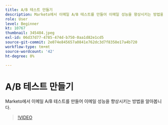 ```yaml
---
title: A/B 테스트 만들기
description: Marketo에서 이메일 A/B 테스트를 만들어 이메일 성능을 향상시키는 방법을 알아봅니다.
role: User
level: Beginner
kt: 10767
thumbnail: 345484.jpeg
exl-id: 06d37d77-4785-474d-b750-0aa1d82e1cd5
source-git-commit: 2e074e845657a0841e762dc3d7f8358e17a4b720
workflow-type: tm+mt
source-wordcount: '42'
ht-degree: 0%

---
```


# A/B 테스트 만들기

Marketo에서 이메일 A/B 테스트를 만들어 이메일 성능을 향상시키는 방법을 알아봅니다.

>[!VIDEO](https://video.tv.adobe.com/v/345484/?quality=12&learn=on)
